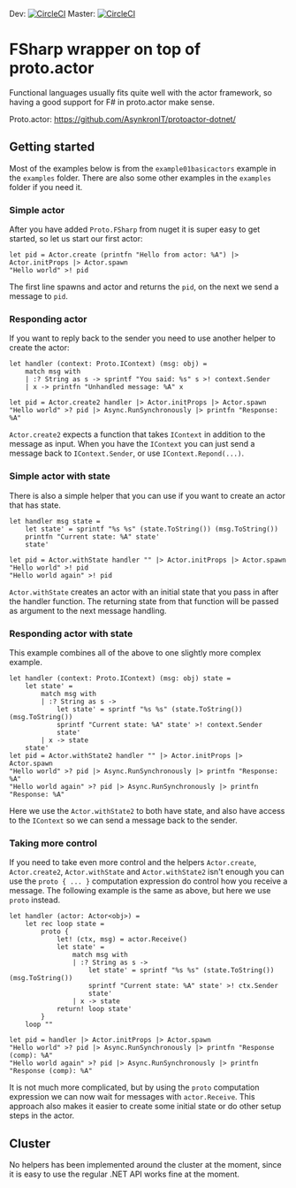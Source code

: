 Dev: [![CircleCI](https://circleci.com/gh/mastoj/protoactor-fsharp.svg?style=shield)](https://circleci.com/gh/mastoj/protoactor-fsharp)
Master: [![CircleCI](https://circleci.com/gh/mastoj/protoactor-fsharp/tree/master.svg?style=shield)](https://circleci.com/gh/mastoj/protoactor-fsharp)

# FSharp wrapper on top of proto.actor

Functional languages usually fits quite well with the actor framework, so having
a good support for F# in proto.actor make sense.

Proto.actor: https://github.com/AsynkronIT/protoactor-dotnet/

## Getting started

Most of the examples below is from the `example01basicactors` example in the
`examples` folder. There are also some other examples in the `examples` folder
if you need it.

### Simple actor

After you have added `Proto.FSharp` from nuget it is super easy to get started,
so let us start our first actor:

    let pid = Actor.create (printfn "Hello from actor: %A") |> Actor.initProps |> Actor.spawn
    "Hello world" >! pid

The first line spawns and actor and returns the `pid`, on the next we send a
message to `pid`.

### Responding actor

If you want to reply back to the sender you need to use another helper to create
the actor:

    let handler (context: Proto.IContext) (msg: obj) =
        match msg with
        | :? String as s -> sprintf "You said: %s" s >! context.Sender
        | x -> printfn "Unhandled message: %A" x

    let pid = Actor.create2 handler |> Actor.initProps |> Actor.spawn
    "Hello world" >? pid |> Async.RunSynchronously |> printfn "Response: %A"

`Actor.create2` expects a function that takes `IContext` in addition to the
message as input. When you have the `IContext` you can just send a message back
to `IContext.Sender`, or use `IContext.Repond(...)`.

### Simple actor with state

There is also a simple helper that you can use if you want to create an actor
that has state.

    let handler msg state =
        let state' = sprintf "%s %s" (state.ToString()) (msg.ToString())
        printfn "Current state: %A" state'
        state'

    let pid = Actor.withState handler "" |> Actor.initProps |> Actor.spawn
    "Hello world" >! pid
    "Hello world again" >! pid

`Actor.withState` creates an actor with an initial state that you pass in after
the handler function. The returning state from that function will be passed as
argument to the next message handling.

### Responding actor with state

This example combines all of the above to one slightly more complex example.

    let handler (context: Proto.IContext) (msg: obj) state =
        let state' =
            match msg with
            | :? String as s ->
                let state' = sprintf "%s %s" (state.ToString()) (msg.ToString())
                sprintf "Current state: %A" state' >! context.Sender
                state'
            | x -> state
        state'
    let pid = Actor.withState2 handler "" |> Actor.initProps |> Actor.spawn
    "Hello world" >? pid |> Async.RunSynchronously |> printfn "Response: %A"
    "Hello world again" >? pid |> Async.RunSynchronously |> printfn "Response: %A"

Here we use the `Actor.withState2` to both have state, and also have access to
the `IContext` so we can send a message back to the sender.

### Taking more control

If you need to take even more control and the helpers `Actor.create`,
`Actor.create2`, `Actor.withState` and `Actor.withState2` isn't enough you can
use the `proto { ... }` computation expression do control how you receive a
message. The following example is the same as above, but here we use `proto`
instead.

    let handler (actor: Actor<obj>) =
        let rec loop state =
            proto {
                let! (ctx, msg) = actor.Receive()
                let state' =
                    match msg with
                    | :? String as s ->
                        let state' = sprintf "%s %s" (state.ToString()) (msg.ToString())
                        sprintf "Current state: %A" state' >! ctx.Sender
                        state'
                    | x -> state
                return! loop state'
            }
        loop ""

    let pid = handler |> Actor.initProps |> Actor.spawn
    "Hello world" >? pid |> Async.RunSynchronously |> printfn "Response (comp): %A"
    "Hello world again" >? pid |> Async.RunSynchronously |> printfn "Response (comp): %A"

It is not much more complicated, but by using the `proto` computation expression
we can now wait for messages with `actor.Receive`. This approach also makes it
easier to create some initial state or do other setup steps in the actor.

## Cluster

No helpers has been implemented around the cluster at the moment, since it is
easy to use the regular .NET API works fine at the moment.
